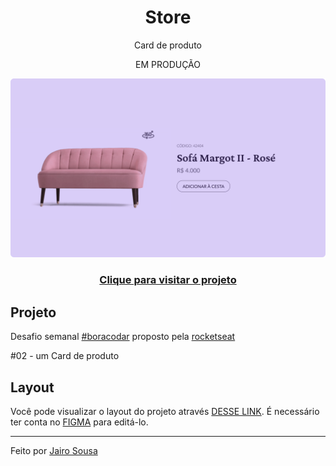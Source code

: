 <h1 align="center"> Store </h1>
<p align="center"> Card de produto </p>
<p align="center"> EM PRODUÇÃO </p>

<a align="center" href="https://jairo-sousa.github.io/boracodar-2-store/">
  <img alt="Store preview" src=".github/preview.svg">
</a>

<h3 align="center"><a href="https://jairo-sousa.github.io/boracodar-2-store/" >Clique para visitar o projeto</a></h3>

## Projeto

Desafio semanal [#boracodar](https://boracodar.dev/) proposto pela [rocketseat](https://www.rocketseat.com.br/)

#02 - um Card de produto

## Layout

Você pode visualizar o layout do projeto através [DESSE LINK](https://www.figma.com/community/file/1195050984449538256). É necessário ter conta no [FIGMA](https://www.figma.com/) para editá-lo.

---

Feito por <a href="https://github.com/jairo-sousa/" >Jairo Sousa</a>
